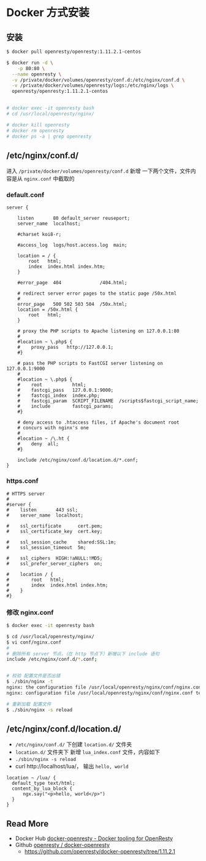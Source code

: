 # Docker 方式安装



## 安装

``` bash
$ docker pull openresty/openresty:1.11.2.1-centos

$ docker run -d \
	-p 80:80 \
  --name openresty \
  -v /private/docker/volumes/openresty/conf.d:/etc/nginx/conf.d \
  -v /private/docker/volumes/openresty/logs:/etc/nginx/logs \
  openresty/openresty:1.11.2.1-centos
  

# docker exec -it openresty bash
# cd /usr/local/openresty/nginx/

# docker kill openresty 
# docker rm openresty
# docker ps -a | grep openresty
```



## /etc/nginx/conf.d/

进入 `/private/docker/volumes/openresty/conf.d` 新增 一下两个文件，文件内容是从 `nginx.conf` 中截取的

### default.conf

```nginx
server {

    listen       80 default_server reuseport;
    server_name  localhost;

    #charset koi8-r;

    #access_log  logs/host.access.log  main;

    location = / {
        root   html;
        index  index.html index.htm;
    }

    #error_page  404              /404.html;

    # redirect server error pages to the static page /50x.html
    #
    error_page   500 502 503 504  /50x.html;
    location = /50x.html {
        root   html;
    }

    # proxy the PHP scripts to Apache listening on 127.0.0.1:80
    #
    #location ~ \.php$ {
    #    proxy_pass   http://127.0.0.1;
    #}

    # pass the PHP scripts to FastCGI server listening on 127.0.0.1:9000
    #
    #location ~ \.php$ {
    #    root           html;
    #    fastcgi_pass   127.0.0.1:9000;
    #    fastcgi_index  index.php;
    #    fastcgi_param  SCRIPT_FILENAME  /scripts$fastcgi_script_name;
    #    include        fastcgi_params;
    #}

    # deny access to .htaccess files, if Apache's document root
    # concurs with nginx's one
    #
    #location ~ /\.ht {
    #    deny  all;
    #}

    include /etc/nginx/conf.d/location.d/*.conf;
}

```

### https.conf

```nginx
# HTTPS server
#
#server {
#    listen       443 ssl;
#    server_name  localhost;

#    ssl_certificate      cert.pem;
#    ssl_certificate_key  cert.key;

#    ssl_session_cache    shared:SSL:1m;
#    ssl_session_timeout  5m;

#    ssl_ciphers  HIGH:!aNULL:!MD5;
#    ssl_prefer_server_ciphers  on;

#    location / {
#        root   html;
#        index  index.html index.htm;
#    }
#}

```



### 修改 nginx.conf

```bash
$ docker exec -it openresty bash

$ cd /usr/local/openresty/nginx/
$ vi conf/nginx.conf
#  
# 删除所有 server 节点，（在 http 节点下）新增以下 include 语句
include /etc/nginx/conf.d/*.conf;


# 校验 配置文件是否出错
$ ./sbin/nginx -t
nginx: the configuration file /usr/local/openresty/nginx/conf/nginx.conf syntax is ok
nginx: configuration file /usr/local/openresty/nginx/conf/nginx.conf test is successful

# 重新加载 配置文件
$ ./sbin/nginx -s reload
```







## /etc/nginx/conf.d/location.d/

- `/etc/nginx/conf.d/`  下创建 `location.d/` 文件夹
-  `location.d/` 文件夹下 新增 `lua_index.conf` 文件，内容如下
- `./sbin/nginx -s reload`
- curl http://localhost/lua/， 输出 `hello, world`

```nginx
location ~ /lua/ {
  default_type text/html;
  content_by_lua_block {
      ngx.say("<p>hello, world</p>")
  }
}
```



## Read More

- Docker Hub [docker-openresty - Docker tooling for OpenResty](https://hub.docker.com/r/openresty/openresty)
- Github [openresty / docker-openresty](https://github.com/openresty/docker-openresty)
  - https://github.com/openresty/docker-openresty/tree/1.11.2.1

